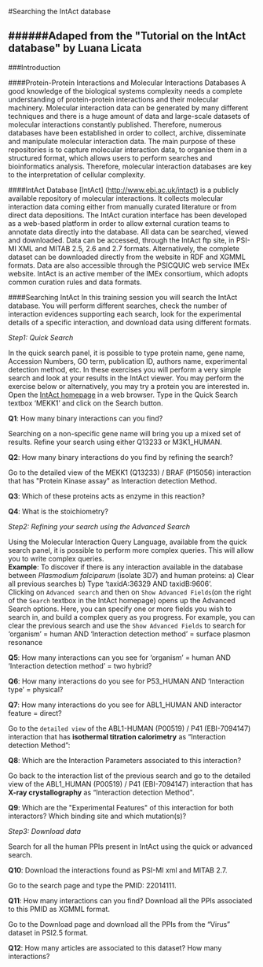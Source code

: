#Searching the IntAct database

######Adaped from the "Tutorial on the IntAct database" by Luana Licata
-


###Introduction

####Protein-Protein Interactions and Molecular Interactions Databases
A good knowledge of the biological systems complexity needs a complete understanding of protein-protein interactions and their molecular machinery. Molecular interaction data can be generated by many different techniques and there is a huge amount of data and large-scale datasets of molecular interactions constantly published.
Therefore, numerous databases have been established in order to collect, archive, disseminate and manipulate molecular interaction data. The main purpose of these repositories is to capture molecular interaction data, to organise them in a structured format, which allows users to perform searches and bioinformatics analysis. Therefore, molecular interaction databases are key to the interpretation of cellular complexity.

####IntAct Database
[IntAct] (http://www.ebi.ac.uk/intact) is a publicly available repository of molecular interactions. It collects molecular interaction data coming either from manually curated literature or from direct data depositions. The IntAct curation interface has been developed as a web-based platform in order to allow external curation teams to annotate data directly into the database.  All data can be searched, viewed and downloaded. Data can be accessed, through the IntAct ftp site, in PSI-MI XML and MITAB 2.5, 2.6 and 2.7 formats. Alternatively, the complete dataset can be downloaded directly from the website in RDF and XGMML formats. Data are also accessible through the PSICQUIC web service IMEx website. IntAct is an active member of the IMEx consortium, which adopts common curation rules and data formats.

####Searching IntAct
In this training session you will search the IntAct database. You will perform different searches, check the number of interaction evidences supporting each search, look for the experimental details of a specific interaction, and download data using different formats.

*Step1: Quick Search*

In the quick search panel, it is possible to type protein name, gene name, Accession Numbers, GO term, publication ID, authors name, experimental detection method, etc.
In these exercises you will perform a very simple search and look at your results in the IntAct viewer. You may perform the exercise below or alternatively, you may try a protein you are interested in. 
Open the [IntAct homepage](http://www.ebi.ac.uk/intact) in a web browser.
Type in the Quick Search textbox ‘MEKK1’ and click on the Search button.

**Q1**: How many binary interactions can you find?

Searching on a non-specific gene name will bring you up a mixed set of results. Refine your search using either Q13233 or M3K1_HUMAN.

**Q2**: How many binary interactions do you find by refining the search?
 
Go to the detailed view of the MEKK1 (Q13233) / BRAF (P15056) interaction that has "Protein Kinase assay" as Interaction detection Method.

**Q3**: Which of these proteins acts as enzyme in this reaction?

**Q4**: What is the stoichiometry?

*Step2: Refining your search using the Advanced Search*

Using the Molecular Interaction Query Language, available from the quick search panel, it is possible to perform more complex queries. This will allow you to write complex queries.   
**Example**:
To discover if there is any interaction available in the database between *Plasmodium falciparum* (isolate 3D7) and human proteins: a) Clear all previous searches b) Type ‘taxidA:36329 AND taxidB:9606’.  
Clicking on ```Advanced search``` and then on ```Show Advanced Fields```(on the right of the ```Search``` textbox in the IntAct homepage) opens up the Advanced Search options. Here, you can specify one or more fields you wish to search in, and build a complex query as you progress. 
For example, you can clear the previous search and use the ```Show Advanced Fields``` to search for ‘organism’ = human AND ‘Interaction detection method’ = surface plasmon resonance

**Q5**: How many interactions can you see for ‘organism’ = human AND ‘Interaction detection method’ = two hybrid?  

**Q6**: How many interactions do you see for P53_HUMAN AND ‘Interaction type’ = physical?

**Q7**: How many interactions do you see for ABL1_HUMAN AND interactor feature = direct?

Go to the ```detailed view``` of the ABL1-HUMAN (P00519) / P41 (EBI-7094147) interaction that has **isothermal titration calorimetry** as “Interaction detection Method”: 

**Q8**: Which are the Interaction Parameters associated to this interaction?

Go back to the interaction list of the previous search and go to the detailed view of the ABL1_HUMAN (P00519) / P41 (EBI-7094147) interaction that has **X-ray crystallography** as “Interaction detection Method".

**Q9**: Which are the "Experimental Features" of this interaction for both interactors?  Which binding site and which mutation(s)?

*Step3: Download data*

Search for all the human PPIs present in IntAct using the quick or advanced search.

**Q10**: Download the interactions found as PSI-MI xml and MITAB 2.7.

Go to the search page and type the PMID: 22014111.

**Q11**: How many interactions can you find? Download all the PPIs associated to this PMID as XGMML format.
 
Go to the Download page and download all the PPIs from the “Virus” dataset in PSI2.5 format. 

**Q12**: How many articles are associated to this dataset? How many interactions?



